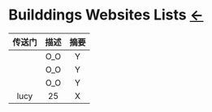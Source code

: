 # Builddings Websites Lists  [←](index.md)

| 传送门 | 描述 | 摘要 |
|:---:|:---:|:---:|
| []() | O_O | Y |
| []() | O_O | Y |
| []() | O_O | Y |
| lucy | 25 | X |
